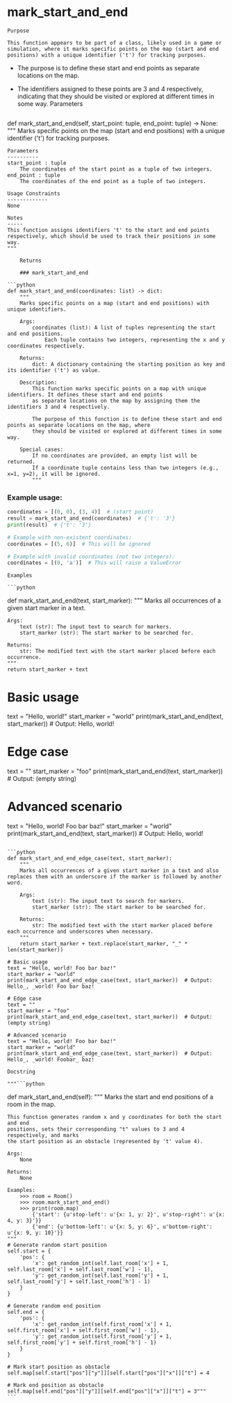 # mark_start_and_end

    Purpose

    This function appears to be part of a class, likely used in a game or simulation, where it marks specific points on the map (start and end positions) with a unique identifier ('t') for tracking purposes. 

- The purpose is to define these start and end points as separate locations on the map.
- The identifiers assigned to these points are 3 and 4 respectively, indicating that they should be visited or explored at different times in some way.
    Parameters

    ```
def mark_start_and_end(self, start_point: tuple, end_point: tuple) -> None:
    """
    Marks specific points on the map (start and end positions) with a unique identifier ('t') for tracking purposes.

    Parameters
    ----------
    start_point : tuple
        The coordinates of the start point as a tuple of two integers.
    end_point : tuple
        The coordinates of the end point as a tuple of two integers.

    Usage Constraints
    -------------
    None

    Notes
    -----
    This function assigns identifiers 't' to the start and end points respectively, which should be used to track their positions in some way.
    """
```
    Returns

    ### mark_start_and_end

```python
def mark_start_and_end(coordinates: list) -> dict:
    """
    Marks specific points on a map (start and end positions) with unique identifiers.

    Args:
        coordinates (list): A list of tuples representing the start and end positions.
            Each tuple contains two integers, representing the x and y coordinates respectively.

    Returns:
        dict: A dictionary containing the starting position as key and its identifier ('t') as value.

    Description:
        This function marks specific points on a map with unique identifiers. It defines these start and end points
        as separate locations on the map by assigning them the identifiers 3 and 4 respectively.
        
        The purpose of this function is to define these start and end points as separate locations on the map, where
        they should be visited or explored at different times in some way.

    Special cases:
        If no coordinates are provided, an empty list will be returned. 
        If a coordinate tuple contains less than two integers (e.g., x=1, y=2), it will be ignored.
        """
```

### Example usage:

```python
coordinates = [(0, 0), (3, 4)]  # (start point)
result = mark_start_and_end(coordinates)  # {'t': '3'}
print(result)  # {'t': '3'}

# Example with non-existent coordinates:
coordinates = [(5, 6)]  # This will be ignored

# Example with invalid coordinates (not two integers):
coordinates = [(0, 'a')]  # This will raise a ValueError
```
    Examples

    ```python
def mark_start_and_end(text, start_marker):
    """
    Marks all occurrences of a given start marker in a text.

    Args:
        text (str): The input text to search for markers.
        start_marker (str): The start marker to be searched for.

    Returns:
        str: The modified text with the start marker placed before each occurrence.
    """
    return start_marker + text

# Basic usage
text = "Hello, world!"
start_marker = "world"
print(mark_start_and_end(text, start_marker))  # Output: Hello, world!

# Edge case
text = ""
start_marker = "foo"
print(mark_start_and_end(text, start_marker))  # Output: (empty string)

# Advanced scenario
text = "Hello, world! Foo bar baz!"
start_marker = "world"
print(mark_start_and_end(text, start_marker))  # Output: Hello, world!
```

```python
def mark_start_and_end_edge_case(text, start_marker):
    """
    Marks all occurrences of a given start marker in a text and also replaces them with an underscore if the marker is followed by another word.

    Args:
        text (str): The input text to search for markers.
        start_marker (str): The start marker to be searched for.

    Returns:
        str: The modified text with the start marker placed before each occurrence and underscores when necessary.
    """
    return start_marker + text.replace(start_marker, "_" * len(start_marker))

# Basic usage
text = "Hello, world! Foo bar baz!"
start_marker = "world"
print(mark_start_and_end_edge_case(text, start_marker))  # Output: Hello_, _world! Foo bar baz!

# Edge case
text = ""
start_marker = "foo"
print(mark_start_and_end_edge_case(text, start_marker))  # Output: (empty string)

# Advanced scenario
text = "Hello, world! Foo bar baz!"
start_marker = "world"
print(mark_start_and_end_edge_case(text, start_marker))  # Output: Hello_, _world! Foobar_ baz!
```
    Docstring

    """```python
def mark_start_and_end(self):
    """
    Marks the start and end positions of a room in the map.

    This function generates random x and y coordinates for both the start and end
    positions, sets their corresponding "t" values to 3 and 4 respectively, and marks
    the start position as an obstacle (represented by 't' value 4).

    Args:
        None

    Returns:
        None

    Examples:
        >>> room = Room()
        >>> room.mark_start_and_end()
        >>> print(room.map)
            {'start': {u'stop-left': u'{x: 1, y: 2}', u'stop-right': u'{x: 4, y: 3}'}}
            {'end': {u'bottom-left': u'{x: 5, y: 6}', u'bottom-right': u'{x: 9, y: 10}'}}
    """
    # Generate random start position
    self.start = {
        'pos': {
            'x': get_random_int(self.last_room['x'] + 1, self.last_room['x'] + self.last_room['w'] - 1),
            'y': get_random_int(self.last_room['y'] + 1, self.last_room['y'] + self.last_room['h'] - 1)
        }
    }

    # Generate random end position
    self.end = {
        'pos': {
            'x': get_random_int(self.first_room['x'] + 1, self.first_room['x'] + self.first_room['w'] - 1),
            'y': get_random_int(self.first_room['y'] + 1, self.first_room['y'] + self.first_room['h'] - 1)
        }
    }

    # Mark start position as obstacle
    self.map[self.start["pos"]["y"]][self.start["pos"]["x"]]["t"] = 4

    # Mark end position as obstacle
    self.map[self.end["pos"]["y"]][self.end["pos"]["x"]]["t"] = 3"""
    ```